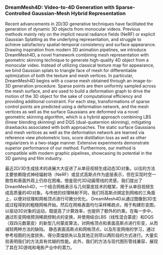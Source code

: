 ### DreamMesh4D: Video-to-4D Generation with Sparse-Controlled Gaussian-Mesh Hybrid Representation

Recent advancements in 2D/3D generative techniques have facilitated the generation of dynamic 3D objects from monocular videos. Previous methods mainly rely on the implicit neural radiance fields (NeRF) or explicit Gaussian Splatting as the underlying representation, and struggle to achieve satisfactory spatial-temporal consistency and surface appearance. Drawing inspiration from modern 3D animation pipelines, we introduce DreamMesh4D, a novel framework combining mesh representation with geometric skinning technique to generate high-quality 4D object from a monocular video. Instead of utilizing classical texture map for appearance, we bind Gaussian splats to triangle face of mesh for differentiable optimization of both the texture and mesh vertices. In particular, DreamMesh4D begins with a coarse mesh obtained through an image-to-3D generation procedure. Sparse points are then uniformly sampled across the mesh surface, and are used to build a deformation graph to drive the motion of the 3D object for the sake of computational efficiency and providing additional constraint. For each step, transformations of sparse control points are predicted using a deformation network, and the mesh vertices as well as the surface Gaussians are deformed via a novel geometric skinning algorithm, which is a hybrid approach combining LBS (linear blending skinning) and DQS (dual-quaternion skinning), mitigating drawbacks associated with both approaches. The static surface Gaussians and mesh vertices as well as the deformation network are learned via reference view photometric loss, score distillation loss as well as other regularizers in a two-stage manner. Extensive experiments demonstrate superior performance of our method. Furthermore, our method is compatible with modern graphic pipelines, showcasing its potential in the 3D gaming and film industry.

最近2D/3D生成技术的进展大大促进了从单目视频生成动态3D对象。以往的方法主要依赖隐式神经辐射场（NeRF）或显式高斯点作为底层表示，但在实现时空一致性和表面外观上仍存在困难。借鉴现代3D动画管线的灵感，我们提出了DreamMesh4D，一个结合网格表示与几何蒙皮技术的框架，用于从单目视频生成高质量的4D对象。与传统的纹理映射不同，我们将高斯点绑定到网格的三角面上，以便对纹理和网格顶点进行可微分优化。
DreamMesh4D从通过图像到3D生成过程得到的粗糙网格开始。然后在网格表面均匀采样稀疏点，用于构建形变图，以驱动3D对象的运动，既提高了计算效率，也提供了额外的约束。在每一步中，通过形变网络预测稀疏控制点的变换，并使用结合LBS（线性混合蒙皮）和DQS（双四元数蒙皮）的新型几何蒙皮算法，对网格顶点和表面高斯点进行形变，从而减轻两种方法的缺陷。
静态表面高斯点和网格顶点，以及形变网络的学习，通过参考视图的光度损失、得分蒸馏损失以及其他正则项以两阶段的方式进行。大量实验表明我们的方法具有优越的性能。此外，我们的方法与现代图形管线兼容，展现了其在3D游戏和电影产业中的潜力。
